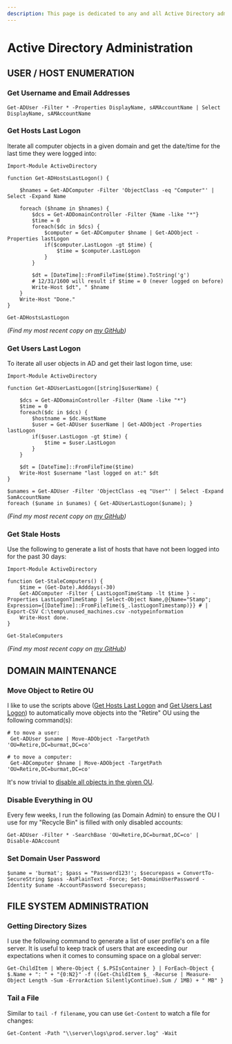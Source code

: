 ```yaml
---
description: This page is dedicated to any and all Active Directory administration
---
```


# Active Directory Administration

## USER / HOST ENUMERATION

### Get Username and Email Addresses

`Get-ADUser -Filter * -Properties DisplayName, sAMAccountName | Select DisplayName, sAMAccountName` 

### Get Hosts Last Logon

Iterate all computer objects in a given domain and get the date/time for the last time they were logged into:

```text
Import-Module ActiveDirectory

function Get-ADHostsLastLogon() {

    $hnames = Get-ADComputer -Filter 'ObjectClass -eq "Computer"' | Select -Expand Name

    foreach ($hname in $hnames) {
        $dcs = Get-ADDomainController -Filter {Name -like "*"}
        $time = 0
        foreach($dc in $dcs) { 
            $computer = Get-ADComputer $hname | Get-ADObject -Properties lastLogon 
            if($computer.LastLogon -gt $time) {
                $time = $computer.LastLogon
            }
        }
        
        $dt = [DateTime]::FromFileTime($time).ToString('g')
        # 12/31/1600 will result if $time = 0 (never logged on before)
        Write-Host $dt", " $hname
    }
    Write-Host "Done."
}

Get-ADHostsLastLogon
```

_\(Find my most recent copy on_ [_my GitHub_](https://github.com/burmat/burmatscripts/blob/master/powershell/Get-ADHostsLastLogon.ps1)_\)_

### Get Users Last Logon

To iterate all user objects in AD and get their last logon time, use:

```text
Import-Module ActiveDirectory

function Get-ADUserLastLogon([string]$userName) {

    $dcs = Get-ADDomainController -Filter {Name -like "*"}
    $time = 0
    foreach($dc in $dcs) { 
        $hostname = $dc.HostName
        $user = Get-ADUser $userName | Get-ADObject -Properties lastLogon 
        if($user.LastLogon -gt $time) {
            $time = $user.LastLogon
        }
    }
    
    $dt = [DateTime]::FromFileTime($time)
    Write-Host $username "last logged on at:" $dt 
}

$unames = Get-ADUser -Filter 'ObjectClass -eq "User"' | Select -Expand SamAccountName
foreach ($uname in $unames) { Get-ADUserLastLogon($uname); } 
```

_\(Find my most recent copy on_ [_my GitHub_](https://github.com/burmat/burmatscripts/blob/master/powershell/Get-ADUserLastLogon.ps1)_\)_

### Get Stale Hosts

Use the following to generate a list of hosts that have not been logged into for the past 30 days:

```text
Import-Module ActiveDirectory

function Get-StaleComputers() {
    $time = (Get-Date).Adddays(-30)
    Get-ADComputer -Filter { LastLogonTimeStamp -lt $time } -Properties LastLogonTimeStamp | Select-Object Name,@{Name="Stamp"; Expression={[DateTime]::FromFileTime($_.lastLogonTimestamp)}} # | Export-CSV C:\temp\unused_machines.csv -notypeinformation
    Write-Host done.
}

Get-StaleComputers
```

_\(Find my most recent copy on_ [_my GitHub_](https://github.com/burmat/burmatscripts/blob/master/powershell/Get-ADStaleHosts.ps1)_\)_

## DOMAIN MAINTENANCE

### Move Object to Retire OU

I like to use the scripts above \([Get Hosts Last Logon](https://burmat.gitbook.io/security/~/drafts/-LNR5JMBrAPfNXI0R06-/primary/sysadmin/active-directory-administration#get-hosts-last-logon) and [Get Users Last Logon](https://burmat.gitbook.io/security/~/edit/drafts/-LNR5JMBrAPfNXI0R06-/sysadmin/active-directory-administration#get-users-last-logon)\) to automatically move objects into the "Retire" OU using the following command\(s\):

```text
# to move a user:
 Get-ADUser $uname | Move-ADObject -TargetPath 'OU=Retire,DC=burmat,DC=co' 
 
# to move a computer:
 Get-ADComputer $hname | Move-ADObject -TargetPath 'OU=Retire,DC=burmat,DC=co' 
```

It's now trivial to [disable all objects in the given OU](https://burmat.gitbook.io/security/~/edit/drafts/-LNR5JMBrAPfNXI0R06-/sysadmin/active-directory-administration#disable-everything-in-ou).

### Disable Everything in OU

Every few weeks, I run the following \(as Domain Admin\) to ensure the OU I use for my "Recycle Bin" is filled with only disabled accounts:

`Get-ADUser -Filter * -SearchBase 'OU=Retire,DC=burmat,DC=co' | Disable-ADAccount` 

### Set Domain User Password

`$uname = 'burmat'; $pass = "Password123!'; $securepass = ConvertTo-SecureString $pass -AsPlainText -Force; Set-DomainUserPassword -Identity $uname -AccountPassword $securepass;`

## FILE SYSTEM ADMINISTRATION

### Getting Directory Sizes

I use the following command to generate a list of user profile's on a file server. It is useful to keep track of users that are exceeding our expectations when it comes to consuming space on a global server:

`Get-ChildItem | Where-Object { $.PSIsContainer } | ForEach-Object { $.Name + ": " + "{0:N2}" -f ((Get-ChildItem $_ -Recurse | Measure-Object Length -Sum -ErrorAction SilentlyContinue).Sum / 1MB) + " MB" }`

### Tail a File

Similar to `tail -f filename`, you can use `Get-Content` to watch a file for changes:

 `Get-Content -Path "\\server\logs\prod.server.log" -Wait` 

